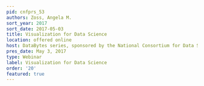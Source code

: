 ```yaml
---
pid: cnfprs_53
authors: Zoss, Angela M.
sort_year: 2017
sort_date: 2017-05-03
title: Visualization for Data Science
location: offered online
host: DataBytes series, sponsored by the National Consortium for Data Science
pres_date: May 3, 2017
type: Webinar
label: Visualization for Data Science
order: '20'
featured: true
---
```

